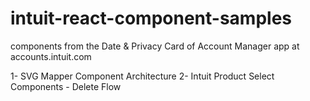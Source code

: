 # intuit-react-component-samples
components from the Date &amp; Privacy Card of Account Manager app at accounts.intuit.com

1- SVG Mapper Component Architecture
2- Intuit Product Select Components - Delete Flow

